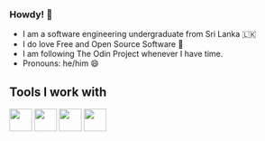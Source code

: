 ### Howdy! 👋

- I am a software engineering undergraduate from Sri Lanka 🇱🇰
- I do love Free and Open Source Software 🐧
- I am following The Odin Project whenever I have time.
- Pronouns: he/him 😄

## Tools I work with
<img src="https://user-images.githubusercontent.com/69723438/146675550-3a7f902e-5d8a-424f-9f37-bc34e427c223.png" width="40" height="40" />
<img src="https://user-images.githubusercontent.com/69723438/146675551-35dcc245-f758-43ae-9344-b598222f6a7b.jpg" width="40" height="40" />
<img src="https://user-images.githubusercontent.com/69723438/146675594-b7e4a421-3743-4a3e-ac4b-e321463427eb.jpg" width="40" height="40" />
<img src="https://user-images.githubusercontent.com/69723438/146675596-aca5a9a3-5ea7-46fa-ac11-75cd64ecbc6a.png" width="40" height="40" />


<!--
**sujeewasandeepa/sujeewasandeepa** is a ✨ _special_ ✨ repository because its `README.md` (this file) appears on your GitHub profile.

Here are some ideas to get you started:

- 🔭 I’m currently working on ...
- 🌱 I’m currently learning ...
- 👯 I’m looking to collaborate on ...
- 🤔 I’m looking for help with ...
- 💬 Ask me about ...
- 📫 How to reach me: ...
- 😄 Pronouns: ...
- ⚡ Fun fact: ...
-->
